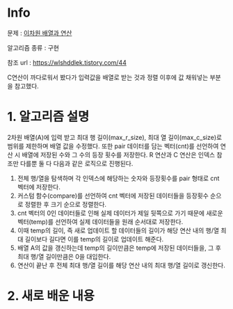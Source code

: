 # Info

문제 : [이차원 배열과 연산](https://www.acmicpc.net/problem/17140)

알고리즘 종류 : 구현

참조 url : https://wlshddlek.tistory.com/44

C연산이 까다로워서 봤다가 입력값을 배열로 받는 것과 정렬 이후에 값 채워넣는 부분을 참고했다.

# 1. 알고리즘 설명

2차원 배열(A)에 입력 받고 최대 행 길이(max_r_size), 최대 열 길이(max_c_size)로 범위를 제한하며 배열 값을 수정했다.
또한 pair 데이터를 담는 벡터(cnt)를 선언하여 연산 시 배열에 저장된 수와 그 수의 등장 횟수를 저장한다. 
R 연산과 C 연산은 인덱스 참조만 다를뿐 둘 다 다음과 같은 로직으로 진행된다.

1. 전체 행/열을 탐색하며 각 인덱스에 해당하는 숫자와 등장횟수를 pair 형태로 cnt 벡터에 저장한다.
2. 커스텀 함수(compare)를 선언하여 cnt 벡터에 저장된 데이터들을 등장횟수 순으로 정렬한 후 크기 순으로 정렬한다.
3. cnt 벡터의 0인 데이터들로 인해 실제 데이터가 제일 뒷쪽으로 가기 때문에 새로운 벡터(temp)를 선언하여 실제 데이터들을 원래 순서대로 저장한다.
4. 이때 temp의 길이, 즉 새로 업데이트 할 데이터들의 길이가 해당 연산 내의 행/열 최대 길이보다 길다면 이를 temp의 길이로 업데이트 해준다.
5. 배열 A의 값을 갱신하는데 temp의 길이만큼은 temp에 저장된 데이터들을, 그 후 최대 행/열 길이만큼은 0을 대입한다.
6. 연산이 끝난 후 전체 최대 행/열 길이를 해당 연산 내의 최대 행/열 길이로 갱신한다.

# 2. 새로 배운 내용
